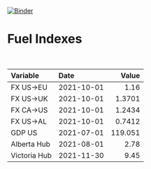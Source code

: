 [![Binder](https://mybinder.org/badge_logo.svg)](https://mybinder.org/v2/gh/AyrtonB/Global-Gas-Prices/master)

# Fuel Indexes

<br>

| Variable     | Date       |    Value |
|:-------------|:-----------|---------:|
| FX US->EU    | 2021-10-01 |   1.16   |
| FX US->UK    | 2021-10-01 |   1.3701 |
| FX CA->US    | 2021-10-01 |   1.2434 |
| FX US->AL    | 2021-10-01 |   0.7412 |
| GDP US       | 2021-07-01 | 119.051  |
| Alberta Hub  | 2021-08-01 |   2.78   |
| Victoria Hub | 2021-11-30 |   9.45   |